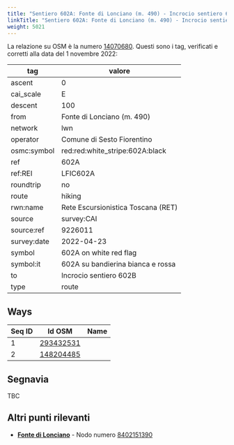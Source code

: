 ```yaml
---
title: "Sentiero 602A: Fonte di Lonciano (m. 490) - Incrocio sentiero 602B"
linkTitle: "Sentiero 602A: Fonte di Lonciano (m. 490) - Incrocio sentiero 602B"
weight: 5021
---
```


La relazione su OSM è la numero [14070680]. Questi sono i tag, verificati e corretti alla data del 1 novembre 2022:

| tag         | valore                                                 |
|-------------|--------------------------------------------------------|
| ascent      | 0                                                      |
| cai_scale   | E                                                      |
| descent     | 100                                                    |
| from        | Fonte di Lonciano (m. 490)                             |
| network     | lwn                                                    |
| operator    | Comune di Sesto Fiorentino                             |
| osmc:symbol | red:red:white_stripe:602A:black                        |
| ref         | 602A                                                   |
| ref:REI     | LFIC602A                                               |
| roundtrip   | no                                                     |
| route       | hiking                                                 |
| rwn:name    | Rete Escursionistica Toscana (RET)                     |
| source      | survey:CAI                                             |
| source:ref  | 9226011                                                |
| survey:date | 2022-04-23                                             |
| symbol      | 602A on white red flag                                 |
| symbol:it   | 602A su bandierina bianca e rossa                      |
| to          | Incrocio sentiero 602B                                 |
| type        | route                                                  |

## Ways

| Seq ID | Id OSM       | Name                         |
|--------|--------------|------------------------------|
|  1     | [293432531]  |                              |
|  2     | [148204485]  |                              |

## Segnavia

TBC

## Altri punti rilevanti

- **[Fonte di Lonciano]** - Nodo numero [8402151390]

[14070680]:https://www.openstreetmap.org/relation/14070680

[293432531]:https://www.openstreetmap.org/way/293432531
[148204485]:https://www.openstreetmap.org/way/148204485

[Fonte di Lonciano]:https://commons.wikimedia.org/wiki/File:Monte_Morello_-_Fonte_di_Lonciano.jpg

[8402151390]:https://www.openstreetmap.org/node/8402151390
